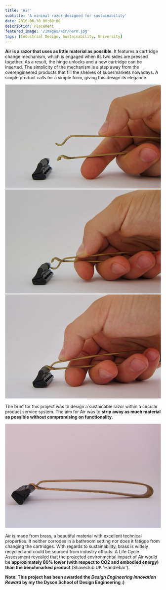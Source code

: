 ```yaml
---
title: 'Air'
subtitle: 'A minimal razor designed for sustainability'
date: 2016-06-30 00:00:00
description: Placement
featured_image: '/images/air/hero.jpg'
tags: [Industrial Design, Sustainability, University]
---
```


**Air is a razor that uses as little material as possible**. It features a cartridge change mechanism, which is engaged when its two sides are pressed together. As a result, the hinge unlocks and a new cartridge can be inserted. The simplicity of the mechanism is a step away from the overengineered products that fill the shelves of supermarkets nowadays. A simple product calls for a simple form, giving this design its elegance.

<div class="gallery" data-columns="3">
	<img src="/images/air/2.jpg" />
	<img src="/images/air/3.jpg" />
	<img src="/images/air/4.jpg" />
</div>

The brief for this project was to design a sustainable razor within a circular product service system. The aim for Air was to **strip away as much material as possible without compromising on functionality**.

![](/images/air/hero.jpg)

Air is made from brass, a beautiful material with excellent technical properties. It neither corrodes in a bathroom setting nor does it fatigue from changing the cartridges. With regards to sustainability, brass is widely recycled and could be sourced from industry offcuts. A Life Cycle Assessment revealed that the projected environmental impact of Air would be **approximately 80% lower (with respect to CO2 and embodied energy) than the benchmarked product** (Shaveclub UK 'Handlebar').

**Note: This project has been awarded the *Design Engineering Innovation Reward* by my the Dyson School of Design Engineering :)**